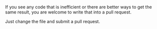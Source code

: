 If you see any code that is inefficient or there are better ways to get the same result, you are welcome to write that into a pull request.

Just change the file and submit a pull request.
